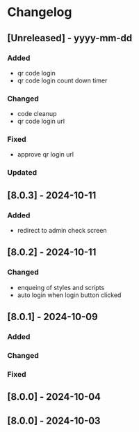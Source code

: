# Changelog
## [Unreleased] - yyyy-mm-dd

### Added
- qr code login
- qr code login count down timer

### Changed
- code cleanup
- qr code login url

### Fixed
- approve qr login url

### Updated

## [8.0.3] - 2024-10-11


### Added
- redirect to admin check screen

## [8.0.2] - 2024-10-11


### Changed
- enqueing of styles and scripts
- auto login when login button clicked

## [8.0.1] - 2024-10-09


### Added

### Changed

### Fixed

## [8.0.0] - 2024-10-04


## [8.0.0] - 2024-10-03
